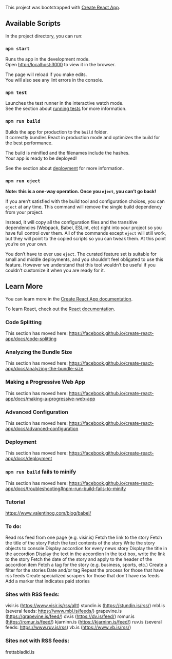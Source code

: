 This project was bootstrapped with [Create React App](https://github.com/facebook/create-react-app).

## Available Scripts

In the project directory, you can run:

### `npm start`

Runs the app in the development mode.<br>
Open [http://localhost:3000](http://localhost:3000) to view it in the browser.

The page will reload if you make edits.<br>
You will also see any lint errors in the console.

### `npm test`

Launches the test runner in the interactive watch mode.<br>
See the section about [running tests](https://facebook.github.io/create-react-app/docs/running-tests) for more information.

### `npm run build`

Builds the app for production to the `build` folder.<br>
It correctly bundles React in production mode and optimizes the build for the best performance.

The build is minified and the filenames include the hashes.<br>
Your app is ready to be deployed!

See the section about [deployment](https://facebook.github.io/create-react-app/docs/deployment) for more information.

### `npm run eject`

**Note: this is a one-way operation. Once you `eject`, you can’t go back!**

If you aren’t satisfied with the build tool and configuration choices, you can `eject` at any time. This command will remove the single build dependency from your project.

Instead, it will copy all the configuration files and the transitive dependencies (Webpack, Babel, ESLint, etc) right into your project so you have full control over them. All of the commands except `eject` will still work, but they will point to the copied scripts so you can tweak them. At this point you’re on your own.

You don’t have to ever use `eject`. The curated feature set is suitable for small and middle deployments, and you shouldn’t feel obligated to use this feature. However we understand that this tool wouldn’t be useful if you couldn’t customize it when you are ready for it.

## Learn More

You can learn more in the [Create React App documentation](https://facebook.github.io/create-react-app/docs/getting-started).

To learn React, check out the [React documentation](https://reactjs.org/).

### Code Splitting

This section has moved here: https://facebook.github.io/create-react-app/docs/code-splitting

### Analyzing the Bundle Size

This section has moved here: https://facebook.github.io/create-react-app/docs/analyzing-the-bundle-size

### Making a Progressive Web App

This section has moved here: https://facebook.github.io/create-react-app/docs/making-a-progressive-web-app

### Advanced Configuration

This section has moved here: https://facebook.github.io/create-react-app/docs/advanced-configuration

### Deployment

This section has moved here: https://facebook.github.io/create-react-app/docs/deployment

### `npm run build` fails to minify

This section has moved here: https://facebook.github.io/create-react-app/docs/troubleshooting#npm-run-build-fails-to-minify


### Tutorial
https://www.valentinog.com/blog/babel/


### To do:
Read rss feed from one page (e.g. visir.is)
    Fetch the link to the story
    Fetch the title of the story
    Fetch the text contents of the story
Write the story objects to console
Display accordion for every news story
    Display the title in the accordion
    Display the text in the accordion
    In the text box, write the link to the story
Fetch the date of the story and apply to the header of the accordion item
Fetch a tag for the story (e.g. business, sports, etc.)
Create a filter for the stories
    Date and/or tag
Repeat the process for those that have rss feeds
Create specialized scrapers for those that don't have rss feeds
Add a marker that indicates paid stories


### Sites with RSS feeds:
visir.is                    (https://www.visir.is/rss/allt)
stundin.is                  (https://stundin.is/rss/)
mbl.is                      (several feeds: https://www.mbl.is/feeds/)
grapevine.is                (https://grapevine.is/feed/)
dv.is                       (https://dv.is/feed/)
romur.is                    (https://romur.is/feed/)
kjarninn.is                 (https://kjarninn.is/feed/)
ruv.is                      (several feeds: https://www.ruv.is/rss)
vb.is                       (https://www.vb.is/rss/)

### Sites not with RSS feeds:
frettabladid.is